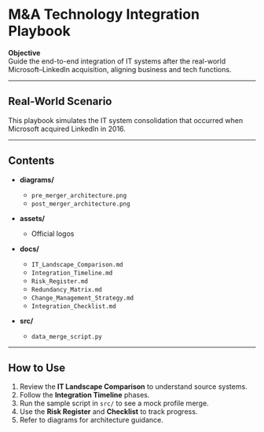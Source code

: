 # M&A Technology Integration Playbook

**Objective**  
Guide the end-to-end integration of IT systems after the real-world Microsoft–LinkedIn acquisition, aligning business and tech functions.

---

## Real-World Scenario  
This playbook simulates the IT system consolidation that occurred when Microsoft acquired LinkedIn in 2016.

---

## Contents

- **diagrams/**  
  - `pre_merger_architecture.png`  
  - `post_merger_architecture.png`  

- **assets/**  
  - Official logos  

- **docs/**  
  - `IT_Landscape_Comparison.md`  
  - `Integration_Timeline.md`  
  - `Risk_Register.md`  
  - `Redundancy_Matrix.md`  
  - `Change_Management_Strategy.md`  
  - `Integration_Checklist.md`  

- **src/**  
  - `data_merge_script.py`  

---

## How to Use

1. Review the **IT Landscape Comparison** to understand source systems.  
2. Follow the **Integration Timeline** phases.  
3. Run the sample script in `src/` to see a mock profile merge.  
4. Use the **Risk Register** and **Checklist** to track progress.  
5. Refer to diagrams for architecture guidance.
